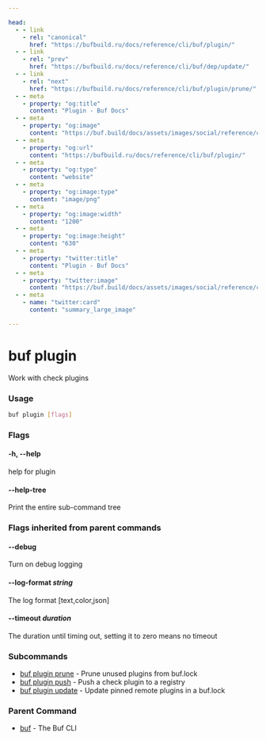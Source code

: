 ```yaml
---

head:
  - - link
    - rel: "canonical"
      href: "https://bufbuild.ru/docs/reference/cli/buf/plugin/"
  - - link
    - rel: "prev"
      href: "https://bufbuild.ru/docs/reference/cli/buf/dep/update/"
  - - link
    - rel: "next"
      href: "https://bufbuild.ru/docs/reference/cli/buf/plugin/prune/"
  - - meta
    - property: "og:title"
      content: "Plugin - Buf Docs"
  - - meta
    - property: "og:image"
      content: "https://buf.build/docs/assets/images/social/reference/cli/buf/plugin/index.png"
  - - meta
    - property: "og:url"
      content: "https://bufbuild.ru/docs/reference/cli/buf/plugin/"
  - - meta
    - property: "og:type"
      content: "website"
  - - meta
    - property: "og:image:type"
      content: "image/png"
  - - meta
    - property: "og:image:width"
      content: "1200"
  - - meta
    - property: "og:image:height"
      content: "630"
  - - meta
    - property: "twitter:title"
      content: "Plugin - Buf Docs"
  - - meta
    - property: "twitter:image"
      content: "https://buf.build/docs/assets/images/social/reference/cli/buf/plugin/index.png"
  - - meta
    - name: "twitter:card"
      content: "summary_large_image"

---
```


# buf plugin

Work with check plugins

### Usage

```sh
buf plugin [flags]
```

### Flags

#### \-h, --help

help for plugin

#### \--help-tree

Print the entire sub-command tree

### Flags inherited from parent commands

#### \--debug

Turn on debug logging

#### \--log-format _string_

The log format \[text,color,json\]

#### \--timeout _duration_

The duration until timing out, setting it to zero means no timeout

### Subcommands

- [buf plugin prune](prune/) - Prune unused plugins from buf.lock
- [buf plugin push](push/) - Push a check plugin to a registry
- [buf plugin update](update/) - Update pinned remote plugins in a buf.lock

### Parent Command

- [buf](../) - The Buf CLI
